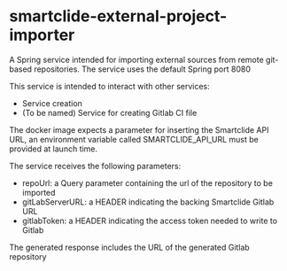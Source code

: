 # smartclide-external-project-importer
A Spring service intended for importing external sources from remote git-based repositories.
The service uses the default Spring port 8080

This service is intended to interact with other services:
- Service creation
- (To be named) Service for creating Gitlab CI file

The docker image expects a parameter for inserting the Smartclide API URL, an environment variable called SMARTCLIDE_API_URL must be provided at launch time.

The service receives the following parameters:
- repoUrl: a Query parameter containing the url of the repository to be imported
- gitLabServerURL: a HEADER indicating the backing Smartclide Gitlab URL
- gitlabToken: a HEADER indicating the access token needed to write to Gitlab

The generated response includes the URL of the generated Gitlab repository